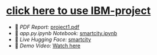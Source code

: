 # [click here to use IBM-project](https://huggingface.co/spaces/leelasri22/Smartcity1)
- 📄 *PDF Report:* [project1.pdf](project1.pdf)
- 📓 *app.py.ipynb Notebook:* [smartcity.ipynb](healthai.ipynb)
- 🤖 *Live Hugging Face:* [smartcity](https://huggingface.co/spaces/RAJASEKAR1/health-ai1)
- 🎥 *Demo Video:* [Watch here](https://github.com/23ucs580-spec/HEALTHI-AI-222003/releases/download/v1.0.0/demo.vedio.1.1.mp4)
